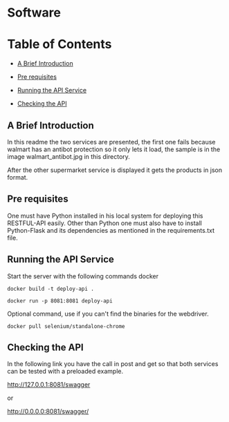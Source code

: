 # Software 

Table of Contents
=================

* [A Brief Introduction](#a-brief-introduction)
* [Pre requisites](#pre-requisites)
* [Running the API Service](#running-the-api-service)

* [Checking the API](#checking-the-api)



## A Brief Introduction

In this readme the two services are presented, the first one fails because walmart has an antibot protection so it only lets it load, the sample is in the image walmart_antibot.jpg in this directory.

After the other supermarket service is displayed it gets the products in json format.


## Pre requisites

One must have Python installed in his local system for deploying this RESTFUL-API easily. Other than Python one must also have to install Python-Flask and its dependencies as mentioned in the requirements.txt file.


## Running the API Service

Start the server with the following commands docker 
```
docker build -t deploy-api .
```
```
docker run -p 8081:8081 deploy-api
```
Optional command, use if you can't find the binaries for the webdriver.
```
docker pull selenium/standalone-chrome
```

## Checking the API

In the following link you have the call in post and get so that both services can be tested with a preloaded example.

http://127.0.0.1:8081/swagger 

or

http://0.0.0.0:8081/swagger/
